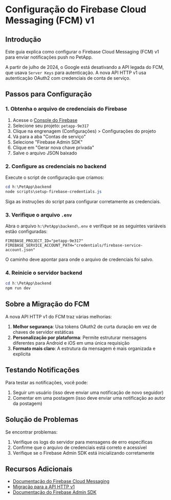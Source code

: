 # Configuração do Firebase Cloud Messaging (FCM) v1

## Introdução

Este guia explica como configurar o Firebase Cloud Messaging (FCM) v1 para enviar notificações push no PetApp.

A partir de julho de 2024, o Google está desativando a API legada do FCM, que usava `Server Keys` para autenticação. A nova API HTTP v1 usa autenticação OAuth2 com credenciais de conta de serviço.

## Passos para Configuração

### 1. Obtenha o arquivo de credenciais do Firebase

1. Acesse o [Console do Firebase](https://console.firebase.google.com/)
2. Selecione seu projeto: `petapp-9e317`
3. Clique na engrenagem (Configurações) > Configurações do projeto
4. Vá para a aba "Contas de serviço"
5. Selecione "Firebase Admin SDK"
6. Clique em "Gerar nova chave privada"
7. Salve o arquivo JSON baixado

### 2. Configure as credenciais no backend

Execute o script de configuração que criamos:

```powershell
cd h:\PetApp\backend
node scripts\setup-firebase-credentials.js
```

Siga as instruções do script para configurar corretamente as credenciais.

### 3. Verifique o arquivo `.env`

Abra o arquivo `h:\PetApp\backend\.env` e verifique se as seguintes variáveis estão configuradas:

```
FIREBASE_PROJECT_ID="petapp-9e317"
FIREBASE_SERVICE_ACCOUNT_PATH="credentials/firebase-service-account.json"
```

O caminho deve apontar para onde o arquivo de credenciais foi salvo.

### 4. Reinicie o servidor backend

```powershell
cd h:\PetApp\backend
npm run dev
```

## Sobre a Migração do FCM

A nova API HTTP v1 do FCM traz várias melhorias:

1. **Melhor segurança**: Usa tokens OAuth2 de curta duração em vez de chaves de servidor estáticas
2. **Personalização por plataforma**: Permite estruturar mensagens diferentes para Android e iOS em uma única requisição
3. **Formato mais claro**: A estrutura da mensagem é mais organizada e explícita

## Testando Notificações

Para testar as notificações, você pode:

1. Seguir um usuário (isso deve enviar uma notificação de novo seguidor)
2. Comentar em uma postagem (isso deve enviar uma notificação ao autor da postagem)

## Solução de Problemas

Se encontrar problemas:

1. Verifique os logs do servidor para mensagens de erro específicas
2. Confirme que o arquivo de credenciais está correto e acessível
3. Verifique se o Firebase Admin SDK está inicializando corretamente

## Recursos Adicionais

- [Documentação do Firebase Cloud Messaging](https://firebase.google.com/docs/cloud-messaging)
- [Migração para a API HTTP v1](https://firebase.google.com/docs/cloud-messaging/migrate-v1)
- [Documentação do Firebase Admin SDK](https://firebase.google.com/docs/admin/setup)
